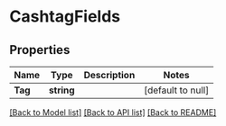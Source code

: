 # CashtagFields

## Properties
Name | Type | Description | Notes
------------ | ------------- | ------------- | -------------
**Tag** | **string** |  | [default to null]

[[Back to Model list]](../README.md#documentation-for-models) [[Back to API list]](../README.md#documentation-for-api-endpoints) [[Back to README]](../README.md)

